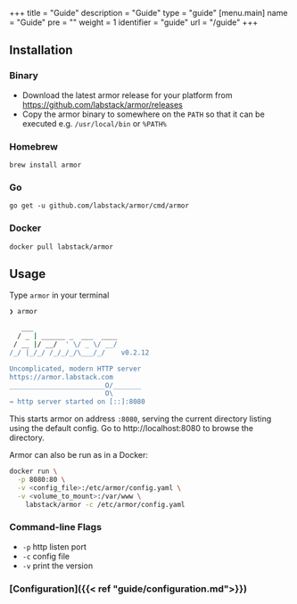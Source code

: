 +++
title = "Guide"
description = "Guide"
type = "guide"
[menu.main]
  name = "Guide"
  pre = "<i class='fa fa-book'></i>"
  weight = 1
  identifier = "guide"
  url = "/guide"
+++

## Installation

### Binary

- Download the latest armor release for your platform from https://github.com/labstack/armor/releases
- Copy the armor binary to somewhere on the `PATH` so that it can be executed e.g. `/usr/local/bin` or `%PATH%`

### Homebrew

`brew install armor`

### Go

`go get -u github.com/labstack/armor/cmd/armor`

### Docker

`docker pull labstack/armor`

## Usage

Type `armor` in your terminal

```sh
❯ armor

   ___
  / _ | ______ _  ___  ____
 / __ |/ __/  ' \/ _ \/ __/
/_/ |_/_/ /_/_/_/\___/_/    v0.2.12

Uncomplicated, modern HTTP server
https://armor.labstack.com
________________________O/_______
                        O\
⇛ http server started on [::]:8080
```

This starts armor on address `:8080`, serving the current directory listing using
the default config. Go to http://localhost:8080 to browse the directory.

Armor can also be run as in a Docker:

```sh
docker run \
  -p 8080:80 \
  -v <config_file>:/etc/armor/config.yaml \
  -v <volume_to_mount>:/var/www \
    labstack/armor -c /etc/armor/config.yaml
```

### Command-line Flags

- `-p` http listen port
- `-c` config file
- `-v` print the version

### [Configuration]({{< ref "guide/configuration.md">}})
